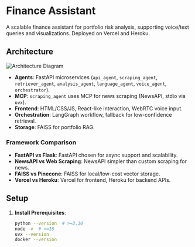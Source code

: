 # Finance Assistant

A scalable finance assistant for portfolio risk analysis, supporting voice/text queries and visualizations. Deployed on Vercel and Heroku.

## Architecture

![Architecture Diagram](docs/architecture_diagram.png)

- **Agents**: FastAPI microservices (`api_agent`, `scraping_agent`, `retriever_agent`, `analysis_agent`, `language_agent`, `voice_agent`, `orchestrator`).
- **MCP**: `scraping_agent` uses MCP for news scraping (NewsAPI, stdio via `uvx`).
- **Frontend**: HTML/CSS/JS, React-like interaction, WebRTC voice input.
- **Orchestration**: LangGraph workflow, fallback for low-confidence retrieval.
- **Storage**: FAISS for portfolio RAG.

### Framework Comparison
- **FastAPI vs Flask**: FastAPI chosen for async support and scalability.
- **NewsAPI vs Web Scraping**: NewsAPI simpler than custom scraping for news.
- **FAISS vs Pinecone**: FAISS for local/low-cost vector storage.
- **Vercel vs Heroku**: Vercel for frontend, Heroku for backend APIs.

## Setup

1. **Install Prerequisites**:
   ```bash
   python --version  # >=3.10
   node -v  # >=18
   uvx --version
   docker --version
